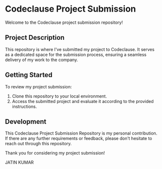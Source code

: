 
# Codeclause Project Submission

Welcome to the Codeclause project submission repository!

## Project Description

This repository is where I've submitted my project to Codeclause. It serves as a dedicated space for the submission process, ensuring a seamless delivery of my work to the company.

## Getting Started

To review my project submission:

1. Clone this repository to your local environment.
2. Access the submitted project and evaluate it according to the provided instructions.

## Development

This Codeclause Project Submission Repository is my personal contribution. If there are any further requirements or feedback, please don't hesitate to reach out through this repository.

Thank you for considering my project submission!

JATIN KUMAR
